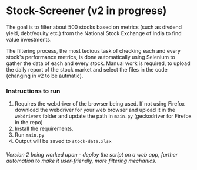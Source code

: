 # Stock-Screener (v2 in progress)

The goal is to filter about 500 stocks based on metrics (such as divdend yield, debt/equity etc.) from the National Stock Exchange of India to find value investments.

The filtering process, the most tedious task of checking each and every stock's performance metrics, is done automatically using Selenium to gather the data of each and every stock. Manual work is required, to upload the daily report of the stock market and select the files in the code (changing in v2 to be autmatic).

### Instructions to run
1. Requires the webdriver of the browser being used. If not using Firefox download the webdriver for your web browser and upload it in the `webdrivers` folder and update the path in `main.py` (geckodriver for Firefox in the repo)
2. Install the requirements.
3. Run `main.py`
4. Output will be saved to `stock-data.xlsx`


###### Version 2 being worked upon - deploy the script on a web app, further automation to make it user-friendly, more filtering mechanics.
